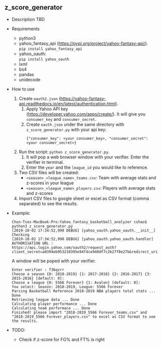 ## z_score_generator

* Description
  TBD

* Requirements
  * python3
  * yahoo_fantasy_api (https://pypi.org/project/yahoo-fantasy-api/).  
    ```pip install yahoo_fantasy_api```
  * yahoo_oauth:  
    ```pip install yahoo_oauth```
  * lxml
  * bs4
  * pandas
  * unidecode

* How to use
  1. Create `oauth2.json` (https://yahoo-fantasy-api.readthedocs.io/en/latest/authentication.html).  
     1. Apply Yahoo API key (https://developer.yahoo.com/apps/create/). It will give you `consumer_key` and `consumer_secret`.   
     2. Create `oauth.json` under the same directory with `z_score_generator.py` with your api key:  
        ```
        {"consumer_key": <your consumer_key>, "consumer_secret": <your consumer_secret>}
        ```
  2. Run the script: `python z_score_generator.py`.  
     1. It will pop a web browser window with your verifier. Enter the verifier in terminal.
     2. Enter the `year` and the `league_id` you would like to reference.
  3. Two CSV files will be created: 
     * `<season>_<league_name>_teams.csv`: Team with average stats and z-scores in your league
     * `<season>_<league_name>_players.csv`: Players with average stats and z-scores
  4. Import CSV files to google sheet or excel as CSV format (comma separated) to see the results.

* Example:
  ```
  Chun-Tses-MacBook-Pro:Yahoo_fantasy_basketball_analyzer cshao$ python3 z_score_generator.py
  [2019-10-02 17:34:52,990 DEBUG] [yahoo_oauth.yahoo_oauth.__init__] Checking
  [2019-10-02 17:34:52,990 DEBUG] [yahoo_oauth.yahoo_oauth.handler] AUTHORISATION URL :  https://api.login.yahoo.com/oauth2/request_auth?client_secret=a0394eb953210395e94f4ce940df7c2b27f8e27b&redirect_uri=oob&response_type=code&client_id=dj0yJmk9Y2t1Q0FzSUx5S2YxJmQ9WVdrOVZFdzJZbmgwTkhVbWNHbzlNQS0tJnM9Y29uc3VtZXJzZWNyZXQmc3Y9MCZ4PThj
  ```
  A window will be poped with your verifier.
  ```
  Enter verifier : f36qzrr
  Choose a season {0: 2018-2019} {1: 2017-2018} {2: 2016-2017} {3: 2015-2016} [default: 0]:
  Choose a league {0: 5566 Forever} {1: Avalon} [default: 0]:
  You select: Season: 2018-2019, League: 5566 Forever
  Parsing Basketball Reference 2018-2019 NBA players total stats ... Done
  Retrieving league data ... Done
  Calculating player performance ... Done
  Calculating team performace ... Done
  Finished! please import "2018-2019_5566 Forever_teams.csv" and "2018-2019_5566 Forever_players.csv" to excel as CSV format to see the results.
  ```

* TODO:
  * Check if z-score for FG% and FT% is right
